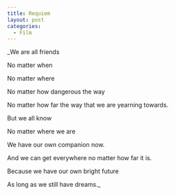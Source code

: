 ```yaml
---
title: Requiem
layout: post
categories:
  - Film
---
```

_We are all friends

No matter when

No matter where

No matter how dangerous the way

No matter how far the way that we are yearning towards.

But we all know

No matter where we are

We have our own companion now.

And we can get everywhere no matter how far it is.

Because we have our own bright future

As long as we still have dreams._